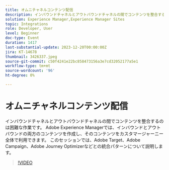 ```yaml
---
title: オムニチャネルコンテンツ配信
description: インバウンドチャネルとアウトバウンドチャネルの間でコンテンツを整合するのは困難な作業です。 Adobe Experience Managerでは、インバウンドとアウトバウンドの両方のコンテンツを作成し、そのコンテンツをカスタマージャーニー全体で利用できます。 このセッションでは、Adobe Target、Adobe Campaign、Adobe Journey Optimizerなどとの統合パターンについて説明します。
solution: Experience Manager,Experience Manager Sites
topic: Integrations
role: Developer, User
level: Beginner
doc-type: Event
duration: 1417
last-substantial-update: 2023-12-20T00:00:00Z
jira: KT-14678
thumbnail: 3426337.jpeg
source-git-commit: c50f4241e22bc858473156a3e7cd32052177a5e1
workflow-type: tm+mt
source-wordcount: '96'
ht-degree: 0%

---
```



# オムニチャネルコンテンツ配信

インバウンドチャネルとアウトバウンドチャネルの間でコンテンツを整合するのは困難な作業です。 Adobe Experience Managerでは、インバウンドとアウトバウンドの両方のコンテンツを作成し、そのコンテンツをカスタマージャーニー全体で利用できます。 このセッションでは、Adobe Target、Adobe Campaign、Adobe Journey Optimizerなどとの統合パターンについて説明します。

>[!VIDEO](https://video.tv.adobe.com/v/3426337/?learn=on)
